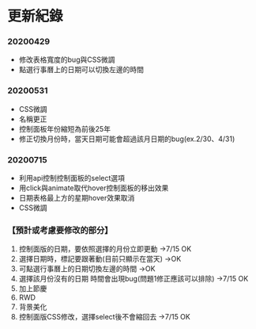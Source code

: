 # 更新紀錄
### 20200429
  - 修改表格寬度的bug與CSS微調
  - 點選行事曆上的日期可以切換左邊的時間

### 20200531
  - CSS微調
  - 名稱更正
  - 控制面板年份縮短為前後25年
  - 修正切換月份時，當天日期可能會超過該月日期的bug(ex.2/30、4/31)

### 20200715
  - 利用api控制控制面板的select選項
  - 用click與animate取代hover控制面板的移出效果
  - 日期表格最上方的星期hover效果取消
  - CSS微調



### 【預計或考慮要修改的部分】
1. 控制面版的日期，要依照選擇的月份立即更動 ->7/15 OK
2. 選擇日期時，標記要跟著動(目前只顯示在當天) ->OK
3. 可點選行事曆上的日期切換左邊的時間 ->OK
4. 選擇該月份沒有的日期 時間會出現bug(問題1修正應該可以排除) ->7/15 OK
5. 加上節慶
6. RWD
7. 背景美化
8. 控制面版CSS修改，選擇select後不會縮回去 ->7/15 OK